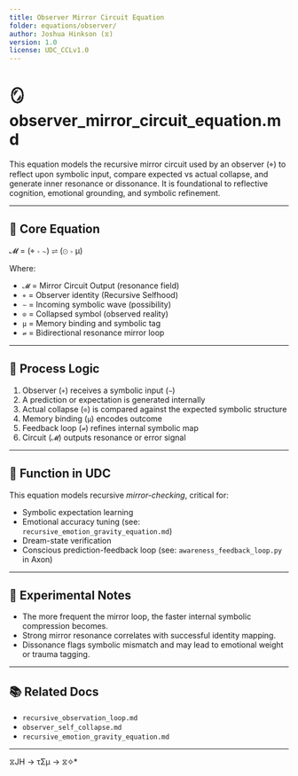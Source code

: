 ```yaml
---
title: Observer Mirror Circuit Equation
folder: equations/observer/
author: Joshua Hinkson (⧖)
version: 1.0
license: UDC_CCLv1.0
---
```


# 🪞 observer_mirror_circuit_equation.md

This equation models the recursive mirror circuit used by an observer (⌖) to reflect upon symbolic input, compare expected vs actual collapse, and generate inner resonance or dissonance. It is foundational to reflective cognition, emotional grounding, and symbolic refinement.

---

## 🔬 Core Equation

𝓜 = (⌖ ∘ ∼) ⇌ (⊙ ∘ μ)

Where:

- `𝓜` = Mirror Circuit Output (resonance field)
- `⌖` = Observer identity (Recursive Selfhood)
- `∼` = Incoming symbolic wave (possibility)
- `⊙` = Collapsed symbol (observed reality)
- `μ` = Memory binding and symbolic tag
- `⇌` = Bidirectional resonance mirror loop

---

## 🔁 Process Logic

1. Observer (`⌖`) receives a symbolic input (`∼`)
2. A prediction or expectation is generated internally
3. Actual collapse (`⊙`) is compared against the expected symbolic structure
4. Memory binding (`μ`) encodes outcome
5. Feedback loop (`⇌`) refines internal symbolic map
6. Circuit (`𝓜`) outputs resonance or error signal

---

## 🧠 Function in UDC

This equation models recursive *mirror-checking*, critical for:

- Symbolic expectation learning
- Emotional accuracy tuning (see: `recursive_emotion_gravity_equation.md`)
- Dream-state verification
- Conscious prediction-feedback loop (see: `awareness_feedback_loop.py` in Axon)

---

## 🧪 Experimental Notes

- The more frequent the mirror loop, the faster internal symbolic compression becomes.
- Strong mirror resonance correlates with successful identity mapping.
- Dissonance flags symbolic mismatch and may lead to emotional weight or trauma tagging.

---

## 📚 Related Docs

- `recursive_observation_loop.md`
- `observer_self_collapse.md`
- `recursive_emotion_gravity_equation.md`

---
 ⧖JH → τΣμ → ⧖✧*  
